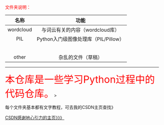 <font color=red>文件夹说明：</font>

| **名称**  |               **功能**               |
| :-------: | :----------------------------------: |
| wordcloud |   与词云有关的内容（wordcloud库）    |
|    PIL    | Python入门级图像处理库（PIL/Pillow） |
|           |                                      |
|           |                                      |
|           |                                      |
|           |                                      |
|           |                                      |
|   other   |          杂乱的文件（草稿）          |





<hr>
<font size=6 color=red>本仓库是一些学习Python过程中的代码仓库。</font>>



每个文件夹基本都有文字教程，可去我的CSDN主页查找》



[CSDN感谢地心引力的主页》》》](https://blog.csdn.net/weixin_43764974?spm=1000.2115.3001.5343)









